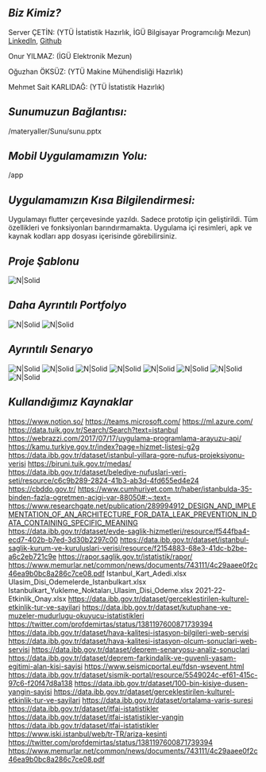 ## _Biz Kimiz?_

Server ÇETİN: (YTÜ İstatistik Hazırlık, İGÜ Bilgisayar  Programcılığı Mezun) [LinkedIn](https://www.linkedin.com/in/servercetin/), [Github](https://github.com/ServerCetin)

Onur YILMAZ: (İGÜ Elektronik Mezun)

Oğuzhan ÖKSÜZ: (YTÜ Makine Mühendisliği Hazırlık)

Mehmet Sait KARLIDAĞ: (YTÜ İstatistik Hazırlık)

## _Sunumuzun Bağlantısı:_

/materyaller/Sunu/sunu.pptx

## _Mobil Uygulamamızın Yolu:_

/app

## _Uygulamamızın Kısa Bilgilendirmesi:_

Uygulamayı flutter çerçevesinde yazıldı. Sadece prototip için geliştirildi. Tüm özellikleri ve fonksiyonları barındırmamakta. Uygulama içi resimleri, apk ve kaynak kodları app dosyası içerisinde görebilirsiniz.

## _Proje Şablonu_

![N|Solid](materyaller/sablon.png)


## _Daha Ayrıntılı Portfolyo_

![N|Solid](materyaller/proje_daha_ayrintili_portfolyo/iPSAPP_1.jpg)
![N|Solid](materyaller/proje_daha_ayrintili_portfolyo/iPSAPP_2.jpg)

## _Ayrıntılı Senaryo_

![N|Solid](ayrintili_senaryo/ayrintili_senaryo_1.jpg)
![N|Solid](ayrintili_senaryo/ayrintili_senaryo_2.jpg)
![N|Solid](ayrintili_senaryo/ayrintili_senaryo_3.jpg)
![N|Solid](ayrintili_senaryo/ayrintili_senaryo_4.jpg)
![N|Solid](ayrintili_senaryo/ayrintili_senaryo_5.jpg)
![N|Solid](ayrintili_senaryo/ayrintili_senaryo_6.jpg)
![N|Solid](ayrintili_senaryo/ayrintili_senaryo_7.jpg)
![N|Solid](ayrintili_senaryo/ayrintili_senaryo_8.jpg)

## _Kullandığımız Kaynaklar_

https://www.notion.so/
https://teams.microsoft.com/
https://ml.azure.com/
https://data.tuik.gov.tr/Search/Search?text=istanbul
https://webrazzi.com/2017/07/17/uygulama-programlama-arayuzu-api/ 
https://kamu.turkiye.gov.tr/index?page=hizmet-listesi-g2g
https://data.ibb.gov.tr/dataset/istanbul-yillara-gore-nufus-projeksiyonu-verisi
https://biruni.tuik.gov.tr/medas/
https://data.ibb.gov.tr/dataset/belediye-nufuslari-veri-seti/resource/c6c9b289-2824-41b3-ab3d-4fd655ed4e24
https://cbddo.gov.tr/
https://www.cumhuriyet.com.tr/haber/istanbulda-35-binden-fazla-ogretmen-acigi-var-88050#:~:text=
https://www.researchgate.net/publication/289994912_DESIGN_AND_IMPLEMENTATION_OF_AN_ARCHITECTURE_FOR_DATA_LEAK_PREVENTION_IN_DATA_CONTAINING_SPECIFIC_MEANING 
https://data.ibb.gov.tr/dataset/evde-saglik-hizmetleri/resource/f544fba4-ecd7-402b-b7ed-3d30b2297c00
https://data.ibb.gov.tr/dataset/istanbul-saglik-kurum-ve-kuruluslari-verisi/resource/f2154883-68e3-41dc-b2be-a6c2eb721c9e 
https://rapor.saglik.gov.tr/istatistik/rapor/ 
https://www.memurlar.net/common/news/documents/743111/4c29aaee0f2c46ea9b0bc8a286c7ce08.pdf 
Istanbul_Kart_Adedi.xlsx
Ulasim_Disi_Odemelerde_Istanbulkart.xlsx
Istanbulkart_Yukleme_Noktaları_Ulasim_Disi_Odeme.xlsx
2021-22-Etkinlik_Onay.xlsx
https://data.ibb.gov.tr/dataset/gerceklestirilen-kulturel-etkinlik-tur-ve-sayilari
https://data.ibb.gov.tr/dataset/kutuphane-ve-muzeler-mudurlugu-okuyucu-istatistikleri
https://twitter.com/profdemirtas/status/1381197600871739394
https://data.ibb.gov.tr/dataset/hava-kalitesi-istasyon-bilgileri-web-servisi
https://data.ibb.gov.tr/dataset/hava-kalitesi-istasyon-olcum-sonuclari-web-servisi
https://data.ibb.gov.tr/dataset/deprem-senaryosu-analiz-sonuclari
https://data.ibb.gov.tr/dataset/deprem-farkindalik-ve-guvenli-yasam-egitimi-alan-kisi-sayisi
https://www.seismicportal.eu/fdsn-wsevent.html
https://data.ibb.gov.tr/dataset/sismik-portal/resource/5549024c-ef61-415c-97c6-f20f47d8a138
https://data.ibb.gov.tr/dataset/100-bin-kisiye-dusen-yangin-sayisi
https://data.ibb.gov.tr/dataset/gerceklestirilen-kulturel-etkinlik-tur-ve-sayilari
https://data.ibb.gov.tr/dataset/ortalama-varis-suresi
https://data.ibb.gov.tr/dataset/itfai-istatistikler
https://data.ibb.gov.tr/dataset/itfai-istatistikler-yangin
https://data.ibb.gov.tr/dataset/itfai-istatistikler
https://www.iski.istanbul/web/tr-TR/ariza-kesinti
https://twitter.com/profdemirtas/status/1381197600871739394
https://www.memurlar.net/common/news/documents/743111/4c29aaee0f2c46ea9b0bc8a286c7ce08.pdf